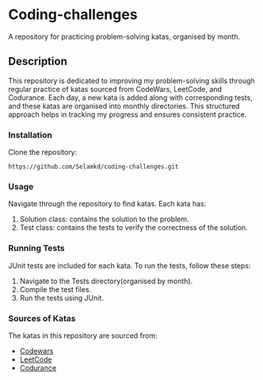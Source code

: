 # Coding-challenges
A repository for practicing problem-solving katas, organised by month.

## Description 
This repository is dedicated to improving my problem-solving skills through regular practice of katas sourced from CodeWars, LeetCode, and Codurance. Each day, a new kata is added along with corresponding tests, and these katas are organised into monthly directories. This structured approach helps in tracking my progress and ensures consistent practice.

### Installation 
Clone the repository: 

``https://github.com/Selamkd/coding-challenges.git``
### Usage
Navigate through the repository to find katas. Each kata has:

1. Solution class: contains the solution to the problem.
2. Test class:</bold> contains the tests to verify the correctness of the solution.


### Running Tests

JUnit tests are included for each kata. To run the tests, follow these steps:

1. Navigate to the Tests directory(organised by month).
2. Compile the test files.
3. Run the tests using JUnit.


### Sources of Katas

The katas in this repository are sourced from:

- [Codewars](https://www.codewars.com/)
- [LeetCode](https://leetcode.com/)
- [Codurance](https://codurance.com/katas)
